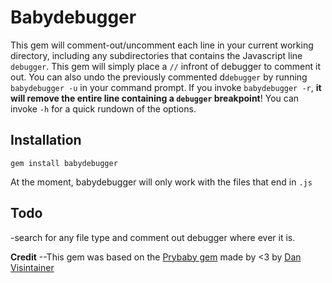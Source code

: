 # Babydebugger

This gem will comment-out/uncomment each line in your current working directory, including any subdirectories that contains the Javascript line  `debugger`. This gem will simply place a `//` infront of debugger to comment it out. You can also undo the previously commented d`debugger` by running `babydebugger -u` in your command prompt. 
If you invoke `babydebugger -r`, **it will remove the entire line containing a `debugger` breakpoint**!
You can invoke `-h` for a quick rundown of the options.
## Installation

 `gem install babydebugger`


At the moment, babydebugger will only work with the files that end in `.js` 

## Todo

-search for any file type and comment out debugger where ever it is.


**Credit**
--This gem was based on the <a href="https://github.com/danvisintainer/prybaby">Prybaby gem</a> made by <3 by                  [Dan Visintainer](http://www.danvisintainer.com/)

